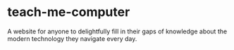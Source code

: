 # teach-me-computer
A website for anyone to delightfully fill in their gaps of knowledge about the modern technology they navigate every day.
